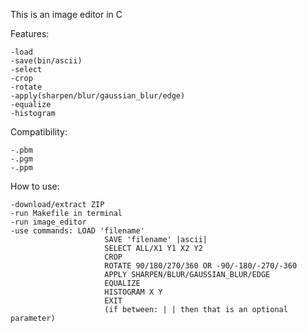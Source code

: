 This is an image editor in C

Features: 

	-load
	-save(bin/ascii)
	-select
	-crop
	-rotate
	-apply(sharpen/blur/gaussian_blur/edge)
	-equalize
	-histogram
          
Compatibility: 

	-.pbm
	-.pgm
	-.ppm

How to use:

	-download/extract ZIP
	-run Makefile in terminal
	-run image_editor
	-use commands: LOAD 'filename'
                         SAVE 'filename' |ascii|
                         SELECT ALL/X1 Y1 X2 Y2
                         CROP
                         ROTATE 90/180/270/360 OR -90/-180/-270/-360
                         APPLY SHARPEN/BLUR/GAUSSIAN_BLUR/EDGE
                         EQUALIZE
                         HISTOGRAM X Y
                         EXIT
                         (if between: | | then that is an optional parameter)
                                        
